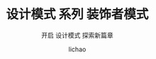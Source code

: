 ---
layout: post
title: "设计模式 系列 装饰者模式"
subtitle: '开启 设计模式 探索新篇章'
author: "lichao"
header-img: "img/post-bg-rwd.jpg"
catalog: true
tags:
  - design_pattern 
---